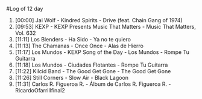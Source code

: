 #Log of 12 day

1. [00:00] Jai Wolf - Kindred Spirits - Drive (feat. Chain Gang of 1974)
1. [09:53] KEXP - KEXP Presents Music That Matters - Music That Matters, Vol. 632
1. [11:11] Los Blenders - Ha Sido - Ya no te quiero
1. [11:13] The Chamanas - Once Once - Alas de Hierro
1. [11:17] Los Mundos - KEXP Song of the Day - Los Mundos - Rompe Tu Guitarra
1. [11:18] Los Mundos - Ciudades Flotantes - Rompe Tu Guitarra
1. [11:22] Kilcid Band - The Good Get Gone - The Good Get Gone
1. [11:26] Still Corners - Slow Air - Black Lagoon
1. [11:31] Carlos R. Figueroa R. - Álbum de Carlos R. Figueroa R. - RicardoOfarrillfinal2
